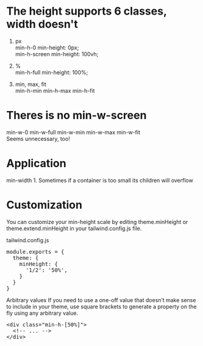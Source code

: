 <h1> The height supports 6 classes, width doesn't </h1>

1. px <br>
min-h-0	             min-height: 0px; <br>
min-h-screen	     min-height: 100vh;

2. % <br>
min-h-full	         min-height: 100%;

3. min, max, fit <br>
min-h-min min-h-max  min-h-fit	

<h1> Theres is no min-w-screen </h1>
min-w-0	min-w-full min-w-min min-w-max  min-w-fit	<br>
Seems unnecessary, too! 

<h1> Application </h1>
min-width 
1. Sometimes if a container is too small its children will overflow <br>


<h1> Customization </h1>

You can customize your min-height scale by editing theme.minHeight or theme.extend.minHeight in your tailwind.config.js file.

tailwind.config.js
<pre>
module.exports = {
  theme: {
    minHeight: {
      '1/2': '50%',
    }
  }
}
</pre>

Arbitrary values
If you need to use a one-off value that doesn’t make sense to include in your theme, use square brackets to generate a property on the fly using any arbitrary value.

<pre>
&ltdiv class="min-h-[50%]"> 
  &lt!-- ... -->
&lt/div>
</pre>

